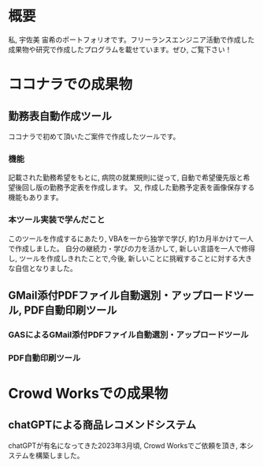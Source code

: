 # 概要
私, 宇佐美 宙希のポートフォリオです。フリーランスエンジニア活動で作成した成果物や研究で作成したプログラムを載せています。ぜひ, ご覧下さい！

# ココナラでの成果物

## 勤務表自動作成ツール
ココナラで初めて頂いたご案件で作成したツールです。
### 機能
記載された勤務希望をもとに, 病院の就業規則に従って, 自動で希望優先版と希望後回し版の勤務予定表を作成します。
又, 作成した勤務予定表を画像保存する機能もあります。
### 本ツール実装で学んだこと
このツールを作成するにあたり, VBAを一から独学で学び, 約1カ月半かけて一人で作成しました。
自分の継続力・学びの力を活かして, 新しい言語を一人で修得し, ツールを作成しきれたことで,今後, 新しいことに挑戦することに対する大きな自信となりました。

## GMail添付PDFファイル自動選別・アップロードツール, PDF自動印刷ツール

### GASによるGMail添付PDFファイル自動選別・アップロードツール

### PDF自動印刷ツール

# Crowd Worksでの成果物

## chatGPTによる商品レコメンドシステム
chatGPTが有名になってきた2023年3月頃, Crowd Worksでご依頼を頂き, 本システムを構築しました。
